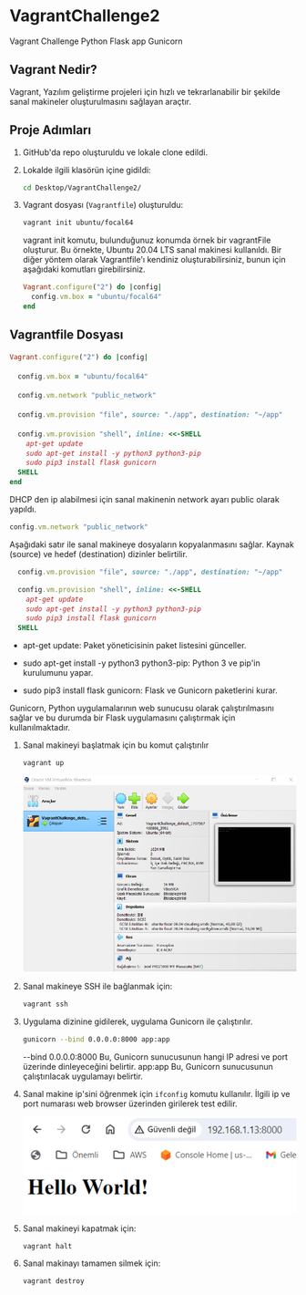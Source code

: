 # VagrantChallenge2
Vagrant Challenge Python Flask app Gunicorn

## Vagrant Nedir?

Vagrant, Yazılım geliştirme projeleri için hızlı ve tekrarlanabilir bir şekilde sanal makineler oluşturulmasını sağlayan araçtır.


## Proje Adımları

1. GitHub'da repo oluşturuldu ve lokale clone edildi.
2. Lokalde ilgili klasörün içine gidildi:

    ```bash
    cd Desktop/VagrantChallenge2/
    ```

3. Vagrant dosyası (`Vagrantfile`) oluşturuldu:

    ```bash
    vagrant init ubuntu/focal64
    ```
    vagrant init komutu, bulunduğunuz konumda örnek bir vagrantFile oluşturur. Bu örnekte, Ubuntu 20.04 LTS sanal makinesi kullanıldı.
    Bir diğer yöntem olarak Vagrantfile'ı kendiniz oluşturabilirsiniz, bunun için aşağıdaki komutları girebilirsiniz.

    ```ruby
    Vagrant.configure("2") do |config|
      config.vm.box = "ubuntu/focal64"
    end
    ```

## Vagrantfile Dosyası

```ruby
Vagrant.configure("2") do |config|

  config.vm.box = "ubuntu/focal64"

  config.vm.network "public_network"

  config.vm.provision "file", source: "./app", destination: "~/app"
  
  config.vm.provision "shell", inline: <<-SHELL
    apt-get update
    sudo apt-get install -y python3 python3-pip
    sudo pip3 install flask gunicorn
  SHELL
end

```
DHCP den ip alabilmesi için sanal makinenin network ayarı public olarak yapıldı.

```ruby
config.vm.network "public_network"
```
Aşağıdaki satır ile sanal makineye dosyaların kopyalanmasını sağlar. Kaynak (source) ve hedef (destination) dizinler belirtilir. 

```ruby
  config.vm.provision "file", source: "./app", destination: "~/app"
```

```ruby
  config.vm.provision "shell", inline: <<-SHELL
    apt-get update
    sudo apt-get install -y python3 python3-pip
    sudo pip3 install flask gunicorn
  SHELL
```
- apt-get update: Paket yöneticisinin paket listesini günceller.

- sudo apt-get install -y python3 python3-pip: Python 3 ve pip'in kurulumunu yapar.

- sudo pip3 install flask gunicorn: Flask ve Gunicorn paketlerini kurar. 

Gunicorn, Python uygulamalarının web sunucusu olarak çalıştırılmasını sağlar ve bu durumda bir Flask uygulamasını çalıştırmak için kullanılmaktadır.

1. Sanal makineyi başlatmak için bu komut çalıştırılır

    ```bash
    vagrant up
    ```
    
    ![](./doc/vm.png)

2. Sanal makineye SSH ile bağlanmak için:

    ```bash
    vagrant ssh
    ```

3. Uygulama dizinine gidilerek, uygulama Gunicorn ile çalıştırılır.

   ```bash
   gunicorn --bind 0.0.0.0:8000 app:app
   ```
	--bind 0.0.0.0:8000 Bu, Gunicorn sunucusunun hangi IP adresi ve port üzerinde dinleyeceğini belirtir. app:app Bu, Gunicorn sunucusunun çalıştırılacak uygulamayı belirtir. 
    

4. Sanal makine ip'sini öğrenmek için `ifconfig` komutu kullanılır. İlgili ip ve port numarası web browser üzerinden girilerek test edilir.

    ![Hello World](./doc/app.png)

5. Sanal makineyi kapatmak için:

    ```bash
    vagrant halt
    ```

6. Sanal makinayı tamamen silmek için:

    ```bash
    vagrant destroy
    ```

